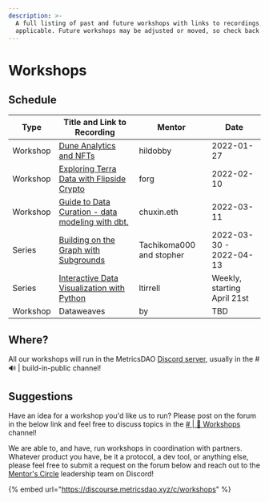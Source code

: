 ```yaml
---
description: >-
  A full listing of past and future workshops with links to recordings, if
  applicable. Future workshops may be adjusted or moved, so check back often!
---
```


# Workshops

## Schedule

| Type     | Title and Link to Recording                                                                             | Mentor                   | Date                        |
| -------- | ------------------------------------------------------------------------------------------------------- | ------------------------ | --------------------------- |
| Workshop | [Dune Analytics and NFTs](2022-01-27-dune-analytics-and-nfts.md)                                        | hildobby                 | 2022-01-27                  |
| Workshop | [Exploring Terra Data with Flipside Crypto](2022-02-10-exploring-terra-data-with-flipside-crypto.md)    | forg                     | 2022-02-10                  |
| Workshop | [Guide to Data Curation - data modeling with dbt.](2022-03-11-data-curation-with-dbt.md)                | chuxin.eth               | 2022-03-11                  |
| Series   | [Building on the Graph with Subgrounds](2022-03-30+-subgrounds-workshop-series.md)                      | Tachikoma000 and stopher | 2022-03-30 - 2022-04-13     |
| Series   | [Interactive Data Visualization with Python](2022-04-21+-interactive-data-visualization-with-python.md) | ltirrell                 | Weekly, starting April 21st |
| Workshop | Dataweaves                                                                                              | by                       | TBD                         |

## Where?

All our workshops will run in the MetricsDAO [Discord server](https://discord.gg/metrics), usually in the # 🔊 | build-in-public channel!

## Suggestions

Have an idea for a workshop you'd like us to run? Please post on the forum in the below link and feel free to discuss topics in the [# | 📝 Workshops](https://discord.com/channels/902943676685230100/930896424051282000) channel!

We are able to, and have, run workshops in coordination with partners. Whatever product you have, be it a protocol, a dev tool, or anything else, please feel free to submit a request on the forum below and reach out to the [Mentor's Circle](../operational-pods/mentors-circle/) leadership team on Discord!

{% embed url="https://discourse.metricsdao.xyz/c/workshops" %}

